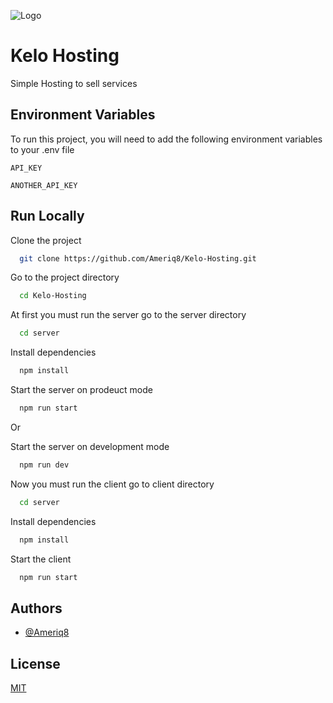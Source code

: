 ![Logo](https://dev-to-uploads.s3.amazonaws.com/uploads/articles/th5xamgrr6se0x5ro4g6.png)

# Kelo Hosting

Simple Hosting to sell services

## Environment Variables

To run this project, you will need to add the following environment variables to your .env file

`API_KEY`

`ANOTHER_API_KEY`

## Run Locally

Clone the project

```bash
  git clone https://github.com/Ameriq8/Kelo-Hosting.git
```

Go to the project directory

```bash
  cd Kelo-Hosting
```

At first you must run the server go to the server directory

```bash
  cd server
```

Install dependencies

```bash
  npm install
```

Start the server on prodeuct mode

```bash
  npm run start
```

Or

Start the server on development mode

```bash
  npm run dev
```

Now you must run the client go to client directory

```bash
  cd server
```

Install dependencies

```bash
  npm install
```

Start the client

```bash
  npm run start
```

## Authors

- [@Ameriq8](https://www.github.com/Ameriq8)

## License

[MIT](https://www.github.com/Ameriq8/Kelo-Hosting/LICENSE)
